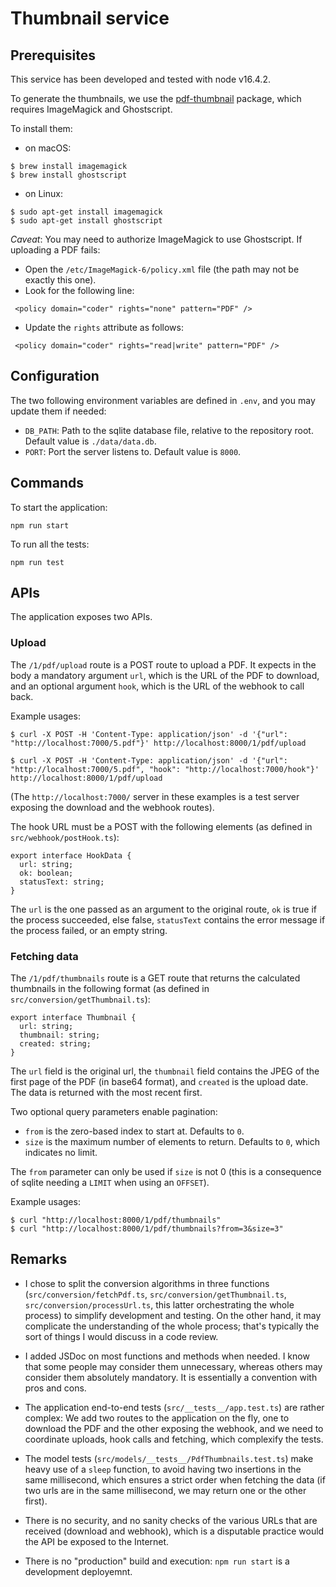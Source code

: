 # Thumbnail service

## Prerequisites

This service has been developed and tested with node v16.4.2.

To generate the thumbnails, we use the [pdf-thumbnail](https://www.npmjs.com/package/pdf-thumbnail) package, which requires ImageMagick and Ghostscript.

To install them:

- on macOS:

```
$ brew install imagemagick
$ brew install ghostscript
```

- on Linux:

```
$ sudo apt-get install imagemagick
$ sudo apt-get install ghostscript
```

_Caveat_: You may need to authorize ImageMagick to use Ghostscript. If uploading a PDF fails:

- Open the `/etc/ImageMagick-6/policy.xml` file (the path may not be exactly this one).
- Look for the following line:

```
 <policy domain="coder" rights="none" pattern="PDF" />
```

- Update the `rights` attribute as follows:

```
 <policy domain="coder" rights="read|write" pattern="PDF" />
```

## Configuration

The two following environment variables are defined in `.env`, and you may update them if needed:

- `DB_PATH`: Path to the sqlite database file, relative to the repository root. Default value is `./data/data.db`.
- `PORT`: Port the server listens to. Default value is `8000`.

## Commands

To start the application:

```
npm run start
```

To run all the tests:

```
npm run test
```

## APIs

The application exposes two APIs.

### Upload

The `/1/pdf/upload` route is a POST route to upload a PDF. It expects in the body a mandatory argument `url`, which is the URL of the PDF to download, and an optional argument `hook`, which is the URL of the webhook to call back.

Example usages:

```
$ curl -X POST -H 'Content-Type: application/json' -d '{"url": "http://localhost:7000/5.pdf"}' http://localhost:8000/1/pdf/upload

$ curl -X POST -H 'Content-Type: application/json' -d '{"url": "http://localhost:7000/5.pdf", "hook": "http://localhost:7000/hook"}' http://localhost:8000/1/pdf/upload

```

(The `http://localhost:7000/` server in these examples is a test server exposing the download and the webhook routes).

The hook URL must be a POST with the following elements (as defined in `src/webhook/postHook.ts`):

```
export interface HookData {
  url: string;
  ok: boolean;
  statusText: string;
}
```

The `url` is the one passed as an argument to the original route, `ok` is true if the process succeeded, else false, `statusText` contains the error message if the process failed, or an empty string.

### Fetching data

The `/1/pdf/thumbnails` route is a GET route that returns the calculated thumbnails in the following format (as defined in `src/conversion/getThumbnail.ts`):

```
export interface Thumbnail {
  url: string;
  thumbnail: string;
  created: string;
}
```

The `url` field is the original url, the `thumbnail` field contains the JPEG of the first page of the PDF (in base64 format), and `created` is the upload date. The data is returned with the most recent first.

Two optional query parameters enable pagination:

- `from` is the zero-based index to start at. Defaults to `0`.
- `size` is the maximum number of elements to return. Defaults to `0`, which indicates no limit.

The `from` parameter can only be used if `size` is not 0 (this is a consequence of sqlite needing a `LIMIT` when using an `OFFSET`).

Example usages:

```
$ curl "http://localhost:8000/1/pdf/thumbnails"
$ curl "http://localhost:8000/1/pdf/thumbnails?from=3&size=3"
```

## Remarks

- I chose to split the conversion algorithms in three functions (`src/conversion/fetchPdf.ts`, `src/conversion/getThumbnail.ts`, `src/conversion/processUrl.ts`, this latter orchestrating the whole process) to simplify development and testing. On the other hand, it may complicate the understanding of the whole process; that's typically the sort of things I would discuss in a code review.

- I added JSDoc on most functions and methods when needed. I know that some people may consider them unnecessary, whereas others may consider them absolutely mandatory. It is essentially a convention with pros and cons.

- The application end-to-end tests (`src/__tests__/app.test.ts`) are rather complex: We add two routes to the application on the fly, one to download the PDF and the other exposing the webhook, and we need to coordinate uploads, hook calls and fetching, which complexify the tests.

- The model tests (`src/models/__tests__/PdfThumbnails.test.ts`) make heavy use of a `sleep` function, to avoid having two insertions in the same millisecond, which ensures a strict order when fetching the data (if two urls are in the same millisecond, we may return one or the other first).

- There is no security, and no sanity checks of the various URLs that are received (download and webhook), which is a disputable practice would the API be exposed to the Internet.

- There is no "production" build and execution: `npm run start` is a development deployemnt.

